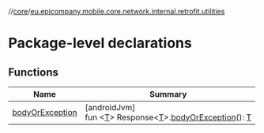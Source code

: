 //[core](../../index.md)/[eu.epicompany.mobile.core.network.internal.retrofit.utilities](index.md)

# Package-level declarations

## Functions

| Name | Summary |
|---|---|
| [bodyOrException](body-or-exception.md) | [androidJvm]<br>fun &lt;[T](body-or-exception.md)&gt; Response&lt;[T](body-or-exception.md)&gt;.[bodyOrException](body-or-exception.md)(): [T](body-or-exception.md) |
